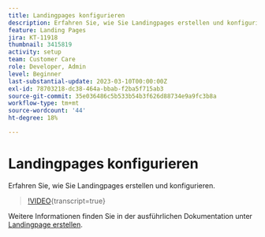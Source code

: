 ```yaml
---
title: Landingpages konfigurieren
description: Erfahren Sie, wie Sie Landingpages erstellen und konfigurieren.
feature: Landing Pages
jira: KT-11918
thumbnail: 3415819
activity: setup
team: Customer Care
role: Developer, Admin
level: Beginner
last-substantial-update: 2023-03-10T00:00:00Z
exl-id: 78703218-dc38-464a-bbab-f2ba5f715ab3
source-git-commit: 35e036486c5b533b54b3f626d88734e9a9fc3b8a
workflow-type: tm+mt
source-wordcount: '44'
ht-degree: 18%

---
```


# Landingpages konfigurieren

Erfahren Sie, wie Sie Landingpages erstellen und konfigurieren.

>[!VIDEO](https://video.tv.adobe.com/v/3415819/?quality=12&learn=on){transcript=true}

Weitere Informationen finden Sie in der ausführlichen Dokumentation unter [Landingpage erstellen](https://experienceleague.adobe.com/docs/campaign-classic/using/designing-content/editing-html-content/creating-a-landing-page.html?lang=de).
